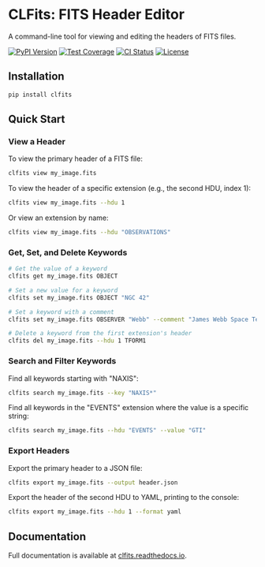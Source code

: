 # CLFits: FITS Header Editor

A command-line tool for viewing and editing the headers of FITS files.

[![PyPI Version](https://img.shields.io/pypi/v/clfits.svg)](https://pypi.org/project/clfits)
[![Test Coverage](https://codecov.io/gh/AmberLee2427/CLFits/branch/main/graph/badge.svg)](https://codecov.io/gh/AmberLee2427/CLFits)
[![CI Status](https://github.com/AmberLee2427/CLFits/actions/workflows/ci.yml/badge.svg)](https://github.com/AmberLee2427/CLFits/actions/workflows/ci.yml)
[![License](https://img.shields.io/badge/license-MIT-blue.svg)](https://opensource.org/licenses/MIT)

## Installation

```bash
pip install clfits
```

## Quick Start

### View a Header

To view the primary header of a FITS file:
```bash
clfits view my_image.fits
```

To view the header of a specific extension (e.g., the second HDU, index 1):
```bash
clfits view my_image.fits --hdu 1
```

Or view an extension by name:
```bash
clfits view my_image.fits --hdu "OBSERVATIONS"
```

### Get, Set, and Delete Keywords

```bash
# Get the value of a keyword
clfits get my_image.fits OBJECT

# Set a new value for a keyword
clfits set my_image.fits OBJECT "NGC 42"

# Set a keyword with a comment
clfits set my_image.fits OBSERVER "Webb" --comment "James Webb Space Telescope"

# Delete a keyword from the first extension's header
clfits del my_image.fits --hdu 1 TFORM1
```

### Search and Filter Keywords

Find all keywords starting with "NAXIS":
```bash
clfits search my_image.fits --key "NAXIS*"
```

Find all keywords in the "EVENTS" extension where the value is a specific string:
```bash
clfits search my_image.fits --hdu "EVENTS" --value "GTI"
```

### Export Headers

Export the primary header to a JSON file:
```bash
clfits export my_image.fits --output header.json
```

Export the header of the second HDU to YAML, printing to the console:
```bash
clfits export my_image.fits --hdu 1 --format yaml
```

## Documentation

Full documentation is available at [clfits.readthedocs.io](https://clfits.readthedocs.io). 
